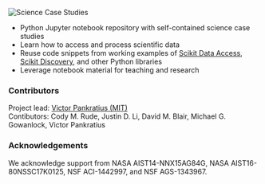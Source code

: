 <p align="left">
  <img alt="Science Case Studies" src="https://github.com/MITHaystack/science-casestudies/blob/master/docs/images/science-casestudies_logo360.png"/> 
</p>

- Python Jupyter notebook repository with self-contained science case studies
- Learn how to access and process scientific data
- Reuse code snippets from working examples of [Scikit Data Access](https://github.com/MITHaystack/scikit-dataaccess), [Scikit Discovery](https://github.com/MITHaystack/scikit-discovery), and other Python libraries
- Leverage notebook material for teaching and research


### Contributors

Project lead: [Victor Pankratius (MIT)](http://www.victorpankratius.com)<br>
Contibutors: Cody M. Rude, Justin D. Li, David M. Blair, Michael G. Gowanlock, Victor Pankratius

### Acknowledgements

We acknowledge support from NASA AIST14-NNX15AG84G, NASA AIST16-80NSSC17K0125, NSF ACI-1442997, and NSF AGS-1343967.
